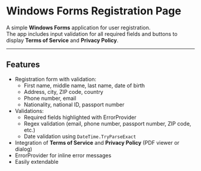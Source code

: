 # Windows Forms Registration Page

A simple **Windows Forms** application for user registration.  
The app includes input validation for all required fields and buttons to display **Terms of Service** and **Privacy Policy**.

---

## Features
- Registration form with validation:
  - First name, middle name, last name, date of birth
  - Address, city, ZIP code, country
  - Phone number, email
  - Nationality, national ID, passport number
- Validations:
  - Required fields highlighted with ErrorProvider
  - Regex validation (email, phone number, passport number, ZIP code, etc.)
  - Date validation using `DateTime.TryParseExact`
- Integration of **Terms of Service** and **Privacy Policy** (PDF viewer or dialog)
- ErrorProvider for inline error messages
- Easily extendable
